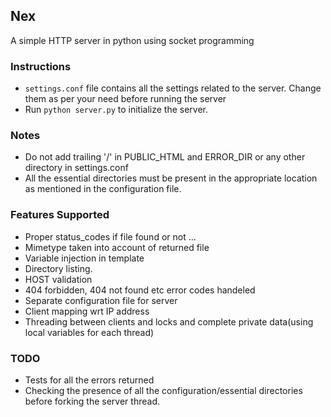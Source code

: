 ## Nex
A simple HTTP server in python using socket programming

### Instructions
- `settings.conf` file contains all the settings related to the server. Change them as per your need before running the server
- Run `python server.py` to initialize the server.

### Notes
- Do not add trailing '/' in PUBLIC_HTML and ERROR_DIR or any other directory in settings.conf
- All the essential directories must be present in the appropriate location as mentioned in the configuration file.


### Features Supported
- Proper status_codes if file found or not ...
- Mimetype taken into account of returned file
- Variable injection in template
- Directory listing.
- HOST validation
- 404 forbidden, 404 not found etc error codes handeled
- Separate configuration file for server  
- Client mapping wrt IP address
- Threading between clients and locks and complete private data(using local variables for each thread)

### TODO
- Tests for all the errors returned
- Checking the presence of all the configuration/essential directories before forking the server thread.
